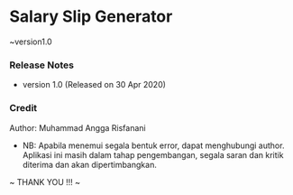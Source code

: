 # Salary Slip Generator
~version1.0

###   Release Notes
- version 1.0 (Released on 30 Apr 2020)

###   Credit
Author: Muhammad Angga Risfanani
- NB:	Apabila menemui segala bentuk error, dapat menghubungi author.
	Aplikasi ini masih dalam tahap pengembangan, segala saran dan kritik diterima dan akan dipertimbangkan.

~ THANK YOU !!! ~
